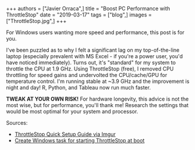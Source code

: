 +++
authors = ["Javier Orraca",]
title = "Boost PC Performance with ThrottleStop"
date = "2019-03-17"
tags = ["blog",]
images = ["ThrottleStop.jpg",]
+++

For Windows users wanting more speed and performance, this post is for you.
<!--more-->
I've been puzzled as to why I felt a significant lag on my top-of-the-line laptop (especially prevalent with MS Excel - if you're a power user, you'd have noticed immediately). Turns out, it's "standard" for my system to throttle the CPU at 1.9 GHz. Using ThrottleStop (free), I removed CPU throttling for speed gains and undervolted the CPU/cache/GPU for temperature control. I'm running stable at ~3.9 GHz and the improvement is night and day! R, Python, and Tableau now run much faster.

**TWEAK AT YOUR OWN RISK!** For hardware longevity, this advice is not the most wise, but for performance, you'll thank me! Research the settings that would be most optimal for your system and processor.

Sources:

* [ThrottleStop Quick Setup Guide via Imgur](https://imgur.com/a/DJCxDSk)
* [Create Windows task for starting ThrottleStop at boot](http://forum.notebookreview.com/threads/the-throttlestop-guide.531329/#post-6865107)
